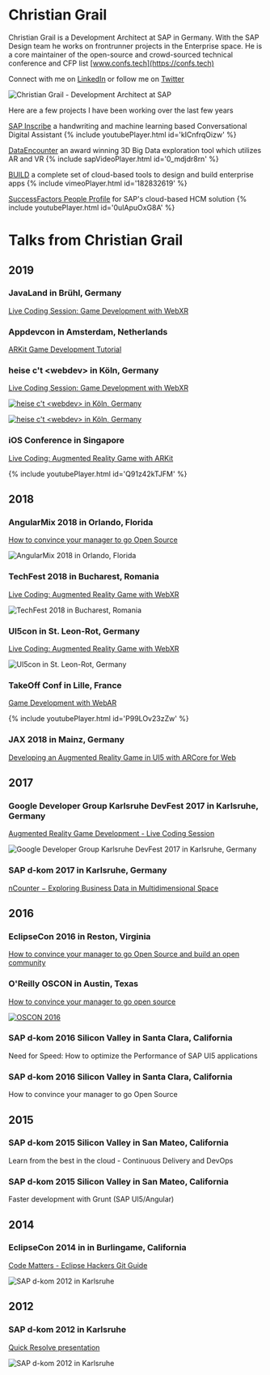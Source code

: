 # Christian Grail

Christian Grail is a Development Architect at SAP in Germany. With the SAP Design team he works on frontrunner projects in the Enterprise space. He is a core maintainer of the open-source and crowd-sourced technical conference and CFP list [www.confs.tech](https://confs.tech)

Connect with me on [LinkedIn](https://www.linkedin.com/in/cgrail/) or follow me on [Twitter](https://twitter.com/cgrail)

![Christian Grail - Development Architect at SAP](photos/christian-grail-small.jpg)

Here are a few projects I have been working over the last few years

[SAP Inscribe](https://news.sap.com/2018/06/sap-inscribe-bottom-up-innovation-story/) a handwriting and machine learning based Conversational Digital Assistant
{% include youtubePlayer.html id='kICnfrqOizw' %}

[DataEncounter](https://experience.sap.com/news/sap-wins-ux-design-award-with-data-encounter/) an award winning 3D Big Data exploration tool which utilizes AR and VR
{% include sapVideoPlayer.html id='0_mdjdr8rn' %}

[BUILD](https://www.build.me/) a complete set of cloud-based tools to design and build enterprise apps 
{% include vimeoPlayer.html id='182832619' %}

[SuccessFactors People Profile](https://www.youtube.com/watch?v=0uIApuOxG8A) for SAP's cloud-based HCM solution
{% include youtubePlayer.html id='0uIApuOxG8A' %}


# Talks from Christian Grail

## 2019

### JavaLand in Brühl, Germany

[Live Coding Session: Game Development with WebXR](https://programm.javaland.eu/2019/#/scheduledEvent/569913)

### Appdevcon in Amsterdam, Netherlands

[ARKit Game Development Tutorial](https://appdevcon.nl/session/arkit-game-development-tutorial/)

### heise c't \<webdev\> in Köln, Germany

[Live Coding Session: Game Development with WebXR](https://ctwebdev.de/programm.html#slot-18)

[![heise c't \<webdev\> in Köln, Germany](photos/ct-webdev-2019.jpg)](https://ctwebdev.de/programm.html#slot-18)

[![heise c't \<webdev\> in Köln, Germany](photos/ct-webdev-2019-coding.jpg)](https://ctwebdev.de/programm.html#slot-18)

### iOS Conference in Singapore

[Live Coding: Augmented Reality Game with ARKit](https://2019.iosconf.sg/schedule/#session-112)

{% include youtubePlayer.html id='Q91z42kTJFM' %}

## 2018

### AngularMix 2018 in Orlando, Florida
[How to convince your manager to go Open Source](https://angularmix.com/#!/speakers/Christian%20Grail)

![AngularMix 2018 in Orlando, Florida](photos/AngulaxMix_2018.jpg)

### TechFest 2018 in Bucharest, Romania
[Live Coding: Augmented Reality Game with WebXR](https://2018.techfest.ro/techjam/)

![TechFest 2018 in Bucharest, Romania](photos/TechFest_2018.JPG)

### UI5con in St. Leon-Rot, Germany
[Live Coding: Augmented Reality Game with WebXR](https://openui5.org/ui5con/material2018.html)

![UI5con in St. Leon-Rot, Germany](photos/UI5Con_2018.jpg)

### TakeOff Conf in Lille, France
[Game Development with WebAR](https://youtu.be/P99LOv23zZw)

{% include youtubePlayer.html id='P99LOv23zZw' %}

### JAX 2018 in Mainz, Germany
[Developing an Augmented Reality Game in UI5 with ARCore for Web](https://jax.de/web-development-javascript/developing-an-augmented-reality-game-in-ui5-with-arcore-for-web/)

## 2017

### Google Developer Group Karlsruhe DevFest 2017 in Karlsruhe, Germany
[Augmented Reality Game Development - Live Coding Session](http://www.devfestka.de/info)

![Google Developer Group Karlsruhe DevFest 2017 in Karlsruhe, Germany](photos/DevFestKA_2017.jpg)

### SAP d-kom 2017 in Karlsruhe, Germany
[nCounter − Exploring Business Data in Multidimensional Space](https://experience.sap.com/news/sap-wins-ux-design-award-with-data-encounter/)

## 2016

### EclipseCon 2016 in Reston, Virginia
[How to convince your manager to go Open Source and build an open community](https://www.eclipsecon.org/na2016/session/how-convince-your-manager-go-open-source-and-build-open-community-eclipse-iot.html)

### O'Reilly OSCON in Austin, Texas
[How to convince your manager to go open source](https://conferences.oreilly.com/oscon/oscon-tx-2016/public/schedule/detail/49103)

[![OSCON  2016](photos/OSCON_2016.jpg)](https://www.oreilly.com/library/view/oscon-2016-video/9781491965153/video247467.html)


### SAP d-kom 2016 Silicon Valley in Santa Clara, California
Need for Speed: How to optimize the Performance of SAP UI5 applications

### SAP d-kom 2016 Silicon Valley in Santa Clara, California
How to convince your manager to go Open Source

## 2015

### SAP d-kom 2015 Silicon Valley in San Mateo, California
Learn from the best in the cloud - Continuous Delivery and DevOps

### SAP d-kom 2015 Silicon Valley in San Mateo, California
Faster development with Grunt (SAP UI5/Angular)

## 2014

### EclipseCon 2014 in in Burlingame, California
[Code Matters - Eclipse Hackers Git Guide](http://www.eclipsecon.org/na2014/session/code-matters-eclipse-hackers-git-guide.html)

![SAP d-kom 2012 in Karlsruhe](photos/DKOM_2012.jpg)

## 2012

### SAP d-kom 2012 in Karlsruhe
[Quick Resolve presentation](https://blogs.sap.com/2012/03/28/and-the-winner-is-pre-dkom-innojam-2012-rot-is-over-now/)

![SAP d-kom 2012 in Karlsruhe](photos/teched_crowd_2012.jpg)
